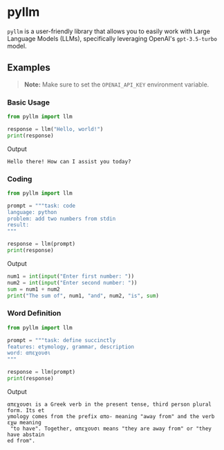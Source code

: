 # pyllm

`pyllm` is a user-friendly library that allows you to easily work with Large Language Models (LLMs), specifically leveraging OpenAI's `gpt-3.5-turbo` model.

## Examples

> **Note:** Make sure to set the `OPENAI_API_KEY` environment variable.

### Basic Usage

```python
from pyllm import llm

response = llm("Hello, world!")
print(response)
```

Output

```
Hello there! How can I assist you today?
```

### Coding

```python
from pyllm import llm

prompt = """task: code
language: python
problem: add two numbers from stdin
result:
"""

response = llm(prompt)
print(response)
```

Output

```python
num1 = int(input("Enter first number: "))
num2 = int(input("Enter second number: "))
sum = num1 + num2
print("The sum of", num1, "and", num2, "is", sum)
```

### Word Definition

```python
from pyllm import llm

prompt = """task: define succinctly
features: etymology, grammar, description
word: απεχουσι
"""

response = llm(prompt)
print(response)
```

Output

```
απεχουσι is a Greek verb in the present tense, third person plural form. Its et
ymology comes from the prefix απο- meaning "away from" and the verb εχω meaning
 "to have". Together, απεχουσι means "they are away from" or "they have abstain
ed from".
```
